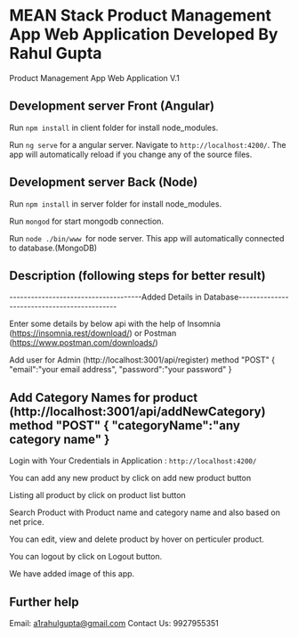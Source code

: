 
# MEAN Stack Product Management App Web Application Developed By Rahul Gupta

Product Management App Web Application V.1

## Development server Front (Angular)

Run `npm install` in client folder for install node_modules.

Run `ng serve` for a angular server. Navigate to `http://localhost:4200/`. The app will automatically reload if you change any of the source files.

## Development server Back (Node)

Run `npm install` in server folder for install node_modules.

Run `mongod` for start mongodb connection.

Run `node ./bin/www `for  node server. This app will automatically connected to database.(MongoDB)


## Description (following steps for better result)

-------------------------------------Added Details in Database--------------------------------------------

Enter some details by below api with the help of Insomnia (https://insomnia.rest/download/) or Postman (https://www.postman.com/downloads/)

Add user for Admin (http://localhost:3001/api/register) method "POST" 
{
 "email":"your email address",
 "password":"your password"
}

Add Category Names for product (http://localhost:3001/api/addNewCategory) method "POST"
{
 "categoryName":"any category name"
}
----------------------------------------------------------------------------------


Login with Your Credentials in Application : `http://localhost:4200/`

You can add any new product by click on add new product button 

Listing all product by click on product list button

Search Product with Product name and category name and also based on net price.

You can edit, view and delete product by hover on perticuler product.

You can logout by click on Logout button.

We have added image of this app.

## Further help

Email: a1rahulgupta@gmail.com
Contact Us: 9927955351
